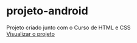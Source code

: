 # projeto-android
Projeto criado junto com o Curso de HTML e CSS<br>
<a href="https://leooc1.github.io/projeto-android/" target="_blank">Visualizar o projeto</a>
